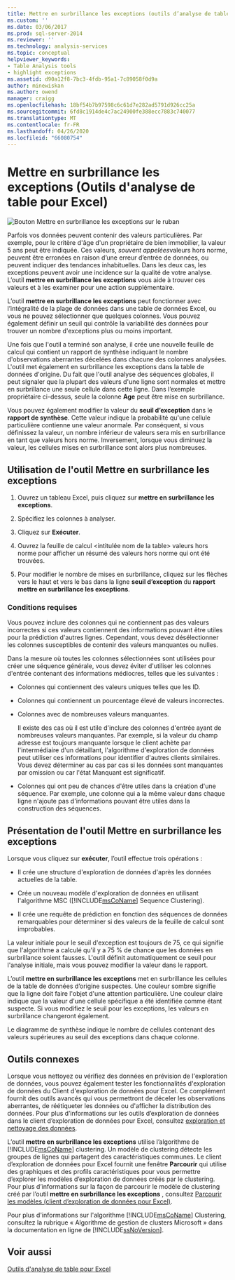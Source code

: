 ```yaml
---
title: Mettre en surbrillance les exceptions (outils d’analyse de table pour Excel) | Microsoft Docs
ms.custom: ''
ms.date: 03/06/2017
ms.prod: sql-server-2014
ms.reviewer: ''
ms.technology: analysis-services
ms.topic: conceptual
helpviewer_keywords:
- Table Analysis tools
- highlight exceptions
ms.assetid: d90a12f8-7bc3-4fdb-95a1-7c89058f0d9a
author: minewiskan
ms.author: owend
manager: craigg
ms.openlocfilehash: 18bf54b7b97598c6c61d7e282ad5791d926cc25a
ms.sourcegitcommit: 6fd8c1914de4c7ac24900fe388ecc7883c740077
ms.translationtype: MT
ms.contentlocale: fr-FR
ms.lasthandoff: 04/26/2020
ms.locfileid: "66080754"
---
```

# <a name="highlight-exceptions-table-analysis-tools-for-excel"></a>Mettre en surbrillance les exceptions (Outils d'analyse de table pour Excel)
  ![Bouton Mettre en surbrillance les exceptions sur le ruban](media/tat-highlightex.gif "Bouton Mettre en surbrillance les exceptions sur le ruban")  
  
 Parfois vos données peuvent contenir des valeurs particulières. Par exemple, pour le critère d'âge d'un propriétaire de bien immobilier, la valeur 5 ans peut être indiquée. Ces valeurs, *souvent appelées*valeurs hors norme, peuvent être erronées en raison d’une erreur d’entrée de données, ou peuvent indiquer des tendances inhabituelles. Dans les deux cas, les exceptions peuvent avoir une incidence sur la qualité de votre analyse. L’outil **mettre en surbrillance les exceptions** vous aide à trouver ces valeurs et à les examiner pour une action supplémentaire.  
  
 L’outil **mettre en surbrillance les exceptions** peut fonctionner avec l’intégralité de la plage de données dans une table de données Excel, ou vous ne pouvez sélectionner que quelques colonnes. Vous pouvez également définir un seuil qui contrôle la variabilité des données pour trouver un nombre d'exceptions plus ou moins important.  
  
 Une fois que l'outil a terminé son analyse, il crée une nouvelle feuille de calcul qui contient un rapport de synthèse indiquant le nombre d'observations aberrantes décelées dans chacune des colonnes analysées. L'outil met également en surbrillance les exceptions dans la table de données d'origine. Du fait que l'outil analyse des séquences globales, il peut signaler que la plupart des valeurs d'une ligne sont normales et mettre en surbrillance une seule cellule dans cette ligne. Dans l’exemple propriétaire ci-dessus, seule la colonne **Age** peut être mise en surbrillance.  
  
 Vous pouvez également modifier la valeur du **seuil d’exception** dans le **rapport de synthèse**. Cette valeur indique la probabilité qu'une cellule particulière contienne une valeur anormale. Par conséquent, si vous définissez la valeur, un nombre inférieur de valeurs sera mis en surbrillance en tant que valeurs hors norme. Inversement, lorsque vous diminuez la valeur, les cellules mises en surbrillance sont alors plus nombreuses.  
  
## <a name="using-the-highlight-exceptions-tool"></a>Utilisation de l'outil Mettre en surbrillance les exceptions  
  
1.  Ouvrez un tableau Excel, puis cliquez sur **mettre en surbrillance les exceptions**.  
  
2.  Spécifiez les colonnes à analyser.  
  
3.  Cliquez sur **Exécuter**.  
  
4.  Ouvrez la feuille de calcul \<intitulée nom de la table> valeurs hors norme pour afficher un résumé des valeurs hors norme qui ont été trouvées.  
  
5.  Pour modifier le nombre de mises en surbrillance, cliquez sur les flèches vers le haut et vers le bas dans la ligne **seuil d’exception** du **rapport mettre en surbrillance les exceptions**.  
  
### <a name="requirements"></a>Conditions requises  
 Vous pouvez inclure des colonnes qui ne contiennent pas des valeurs incorrectes si ces valeurs contiennent des informations pouvant être utiles pour la prédiction d'autres lignes. Cependant, vous devez désélectionner les colonnes susceptibles de contenir des valeurs manquantes ou nulles.  
  
 Dans la mesure où toutes les colonnes sélectionnées sont utilisées pour créer une séquence générale, vous devez éviter d'utiliser les colonnes d'entrée contenant des informations médiocres, telles que les suivantes :  
  
-   Colonnes qui contiennent des valeurs uniques telles que les ID.  
  
-   Colonnes qui contiennent un pourcentage élevé de valeurs incorrectes.  
  
-   Colonnes avec de nombreuses valeurs manquantes.  
  
     Il existe des cas où il est utile d'inclure des colonnes d'entrée ayant de nombreuses valeurs manquantes. Par exemple, si la valeur du champ adresse est toujours manquante lorsque le client achète par l'intermédiaire d'un détaillant, l'algorithme d'exploration de données peut utiliser ces informations pour identifier d'autres clients similaires. Vous devez déterminer au cas par cas si les données sont manquantes par omission ou car l'état Manquant est significatif.  
  
-   Colonnes qui ont peu de chances d'être utiles dans la création d'une séquence. Par exemple, une colonne qui a la même valeur dans chaque ligne n'ajoute pas d'informations pouvant être utiles dans la construction des séquences.  
  
## <a name="understanding-the-highlight-exceptions-report"></a>Présentation de l'outil Mettre en surbrillance les exceptions  
 Lorsque vous cliquez sur **exécuter**, l’outil effectue trois opérations :  
  
-   Il crée une structure d'exploration de données d'après les données actuelles de la table.  
  
-   Crée un nouveau modèle d'exploration de données en utilisant l'algorithme MSC ([!INCLUDE[msCoName](../includes/msconame-md.md)] Sequence Clustering).  
  
-   Il crée une requête de prédiction en fonction des séquences de données remarquables pour déterminer si des valeurs de la feuille de calcul sont improbables.  
  
 La valeur initiale pour le seuil d'exception est toujours de 75, ce qui signifie que l'algorithme a calculé qu'il y a 75 % de chance que les données en surbrillance soient fausses. L'outil définit automatiquement ce seuil pour l'analyse initiale, mais vous pouvez modifier la valeur dans le rapport.  
  
 L’outil **mettre en surbrillance les exceptions** met en surbrillance les cellules de la table de données d’origine suspectes. Une couleur sombre signifie que la ligne doit faire l'objet d'une attention particulière. Une couleur claire indique que la valeur d'une cellule spécifique a été identifiée comme étant suspecte. Si vous modifiez le seuil pour les exceptions, les valeurs en surbrillance changeront également.  
  
 Le diagramme de synthèse indique le nombre de cellules contenant des valeurs supérieures au seuil des exceptions dans chaque colonne.  
  
## <a name="related-tools"></a>Outils connexes  
 Lorsque vous nettoyez ou vérifiez des données en prévision de l'exploration de données, vous pouvez également tester les fonctionnalités d'exploration de données du Client d'exploration de données pour Excel. Ce complément fournit des outils avancés qui vous permettront de déceler les observations aberrantes, de réétiqueter les données ou d'afficher la distribution des données. Pour plus d’informations sur les outils d’exploration de données dans le client d’exploration de données pour Excel, consultez [exploration et nettoyage des données](exploring-and-cleaning-data.md).  
  
 L’outil **mettre en surbrillance les exceptions** utilise l’algorithme de [!INCLUDE[msCoName](../includes/msconame-md.md)] clustering. Un modèle de clustering détecte les groupes de lignes qui partagent des caractéristiques communes. Le client d’exploration de données pour Excel fournit une fenêtre **Parcourir** qui utilise des graphiques et des profils caractéristiques pour vous permettre d’explorer les modèles d’exploration de données créés par le clustering. Pour plus d’informations sur la façon de parcourir le modèle de clustering créé par l’outil **mettre en surbrillance les exceptions** , consultez [Parcourir les modèles (client d’exploration de données pour Excel)](highlight-exceptions-table-analysis-tools-for-excel.md).  
  
 Pour plus d'informations sur l'algorithme [!INCLUDE[msCoName](../includes/msconame-md.md)] Clustering, consultez la rubrique « Algorithme de gestion de clusters Microsoft » dans la documentation en ligne de [!INCLUDE[ssNoVersion](../includes/ssnoversion-md.md)].  
  
## <a name="see-also"></a>Voir aussi  
 [Outils d'analyse de table pour Excel](table-analysis-tools-for-excel.md)  
  
  
